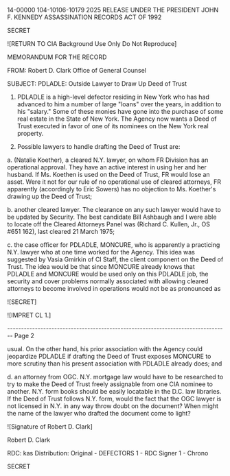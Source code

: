 14-00000
104-10106-10179
2025 RELEASE UNDER THE PRESIDENT JOHN F. KENNEDY ASSASSINATION RECORDS ACT OF 1992

SECRET

![RETURN TO CIA Background Use Only Do Not Reproduce]

MEMORANDUM FOR THE RECORD

FROM:
Robert D. Clark
Office of General Counsel

SUBJECT:
PDLADLE: Outside Lawyer to Draw Up
Deed of Trust

1.  PDLADLE is a high-level defector residing in New York who has
    had advanced to him a number of large "loans" over the years, in addition
    to his "salary." Some of these monies have gone into the purchase of
    some real estate in the State of New York. The Agency now wants a
    Deed of Trust executed in favor of one of its nominees on the New York
    real property.

2.  Possible lawyers to handle drafting the Deed of Trust are:

a.  (Natalie Koether), a cleared N.Y. lawyer, on whom FR
Division has an operational approval. They have an active
interest in using her and her husband. If Ms. Koethen is
used on the Deed of Trust, FR would lose an asset. Were it
not for our rule of no operational use of cleared attorneys,
FR apparently (accordingly to Eric Sowers) has no objection
to Ms. Koether's drawing up the Deed of Trust;

b.  another cleared lawyer. The clearance on any such lawyer
would have to be updated by Security. The best candidate
Bill Ashbaugh and I were able to locate off the Cleared Attorneys
Panel was (Richard C. Kullen, Jr., OS #651 162), last cleared
21 March 1975;

c.  the case officer for PDLADLE, MONCURE, who is apparently
a practicing N.Y. lawyer who at one time worked for the Agency.
This idea was suggested by Vasia Gmirkin of CI Staff, the
client component on the Deed of Trust. The idea would be that
since MONCURE already knows that PDLADLE and MONCURE
would be used only on this PDLADLE job, the security and cover
problems normally associated with allowing cleared attorneys
to become involved in operations would not be as pronounced as

![SECRET]

![IMPRET CL 1.]


-------------------------------------------------------------------------------- Page 2

usual. On the other hand, his prior association with the Agency could jeopardize PDLADLE if drafting the Deed of Trust exposes MONCURE to more scrutiny than his present association with PDLADLE already does; and

d. an attorney from OGC. N.Y. mortgage law would have to be researched to try to make the Deed of Trust freely assignable from one CIA nominee to another. N.Y. form books should be easily locatable in the D.C. law libraries. If the Deed of Trust follows N.Y. form, would the fact that the OGC lawyer is not licensed in N.Y. in any way throw doubt on the document? When might the name of the lawyer who drafted the document come to light?

![Signature of Robert D. Clark]

Robert D. Clark

RDC: kas
Distribution:
Original - DEFECTORS
1 - RDC Signer
1 - Chrono

SECRET

